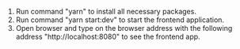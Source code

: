 1. Run command "yarn" to install all necessary packages.
2. Run command "yarn start:dev" to start the frontend application.
3. Open browser and type on the browser address with the following address "http://localhost:8080" to see the frontend app.